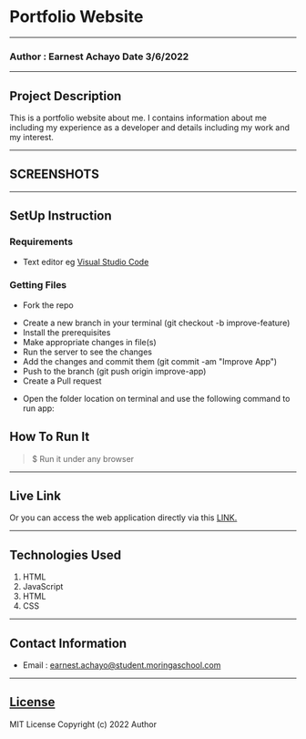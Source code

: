# Portfolio Website
*****
### Author : Earnest Achayo Date 3/6/2022
****
## Project Description
This is a portfolio website about me. I contains information about me including my experience as a developer and details including my work and my interest.
******

## SCREENSHOTS



********
## SetUp Instruction
### Requirements
* Text editor eg [Visual Studio Code](https://code.visualstudio.com/download)


### Getting Files
* Fork the repo
- Create a new branch in your terminal (git checkout -b improve-feature)
- Install the prerequisites
- Make appropriate changes in file(s)
- Run the server to see the changes
- Add the changes and commit them (git commit -am "Improve App")
- Push to the branch (git push origin improve-app)
- Create a Pull request
* Open the folder location on terminal and use the following command to run app:

## How To Run It
>  $ Run it under any browser
*****
## Live Link
Or you can access the web application directly via this [LINK.](https://achayoearnest.github.io/Personal-Website//)
*****
## Technologies Used
1. HTML
2. JavaScript
3. HTML
4. CSS
*****
## Contact Information
* Email : earnest.achayo@student.moringaschool.com
*****
## [License](LICENSE)
MIT License
Copyright (c) 2022 Author